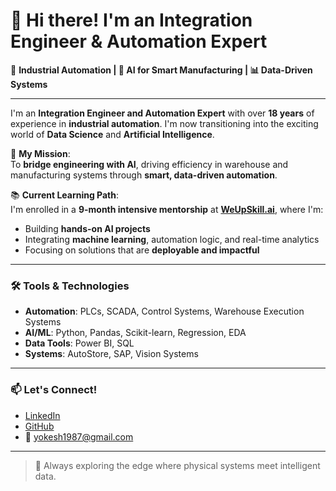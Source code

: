 # 👋 Hi there! I'm an Integration Engineer & Automation Expert

🔧 **Industrial Automation | 🤖 AI for Smart Manufacturing | 📊 Data-Driven Systems**

---

I'm an **Integration Engineer and Automation Expert** with over **18 years** of experience in **industrial automation**. I'm now transitioning into the exciting world of **Data Science** and **Artificial Intelligence**.

🎯 **My Mission**:  
To **bridge engineering with AI**, driving efficiency in warehouse and manufacturing systems through **smart, data-driven automation**.

📚 **Current Learning Path**:  
I'm enrolled in a **9-month intensive mentorship** at **[WeUpSkill.ai](https://weupskill.ai)**, where I'm:
- Building **hands-on AI projects**
- Integrating **machine learning**, automation logic, and real-time analytics
- Focusing on solutions that are **deployable and impactful**

---

### 🛠️ Tools & Technologies
- **Automation**: PLCs, SCADA, Control Systems, Warehouse Execution Systems
- **AI/ML**: Python, Pandas, Scikit-learn, Regression, EDA
- **Data Tools**: Power BI, SQL
- **Systems**: AutoStore, SAP, Vision Systems

---

### 📫 Let's Connect!
- [LinkedIn](https://linkedin.com/in/yokeshkumar-s-72641938)
- [GitHub](https:github.com/yokeshdxb)
- 📧 yokesh1987@gmail.com

---

> 🚀 Always exploring the edge where physical systems meet intelligent data.

<!--
**yokeshdxb/yokeshdxb** is a ✨ _special_ ✨ repository because its `README.md` (this file) appears on your GitHub profile.

Here are some ideas to get you started:

- 🔭 I’m currently working on ...
- 🌱 I’m currently learning ...
- 👯 I’m looking to collaborate on ...
- 🤔 I’m looking for help with ...
- 💬 Ask me about ...
- 📫 How to reach me: ...
- 😄 Pronouns: ...
- ⚡ Fun fact: ...
-->
